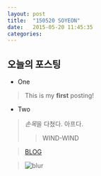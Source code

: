 ```yaml
---
layout: post
title:  "150520 SOYEON"
date:   2015-05-20 11:45:35
categories: 
---
```


## 오늘의 포스팅

* One 
>This is my **first** posting! 
- Two
>*손목*을 다쳤다. 아프다. 
>
>>WIND-WIND

>[BLOG](https://kut-fashion.github.io/)

>![blur](http://www.elisarusso.com/wp-content/uploads/2013/01/blur_bg_band.jpg)